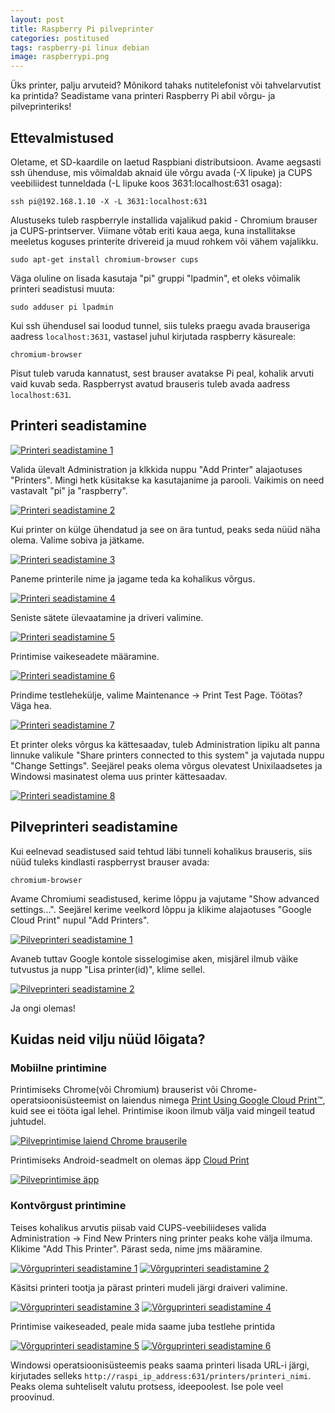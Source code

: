 ```yaml
---
layout: post
title: Raspberry Pi pilveprinter
categories: postitused
tags: raspberry-pi linux debian
image: raspberrypi.png
---
```


Üks printer, palju arvuteid? Mõnikord tahaks nutitelefonist või tahvelarvutist ka printida? Seadistame vana printeri Raspberry Pi abil võrgu- ja pilveprinteriks!


## Ettevalmistused

Oletame, et SD-kaardile on laetud Raspbiani distributsioon. Avame aegsasti ssh ühenduse, mis võimaldab aknaid üle võrgu avada (-X lipuke) ja CUPS veebiliidest tunneldada (-L lipuke koos 3631:localhost:631 osaga):

    ssh pi@192.168.1.10 -X -L 3631:localhost:631

Alustuseks tuleb raspberryle installida vajalikud pakid - Chromium brauser ja CUPS-printserver. Viimane võtab eriti kaua aega, kuna installitakse meeletus koguses printerite drivereid ja muud rohkem või vähem vajalikku.

    sudo apt-get install chromium-browser cups

Väga oluline on lisada kasutaja "pi" gruppi "lpadmin", et oleks võimalik printeri seadistusi muuta:

    sudo adduser pi lpadmin

Kui ssh ühendusel sai loodud tunnel, siis tuleks praegu avada brauseriga aadress `localhost:3631`, vastasel juhul kirjutada raspberry käsureale:

    chromium-browser

Pisut tuleb varuda kannatust, sest brauser avatakse Pi peal, kohalik arvuti vaid kuvab seda. Raspberryst avatud brauseris tuleb avada aadress `localhost:631`.


## Printeri seadistamine

[![Printeri seadistamine 1](p-cups1.png)](cups1.png)

Valida ülevalt Administration ja klkkida nuppu "Add Printer" alajaotuses "Printers". Mingi hetk küsitakse ka kasutajanime ja parooli. Vaikimis on need vastavalt "pi" ja "raspberry".

[![Printeri seadistamine 2](p-cups2.png)](cups2.png)

Kui printer on külge ühendatud ja see on ära tuntud, peaks seda nüüd näha olema. Valime sobiva ja jätkame.

[![Printeri seadistamine 3](p-cups3.png)](cups3.png)

Paneme printerile nime ja jagame teda ka kohalikus võrgus.

[![Printeri seadistamine 4](p-cups4.png)](cups4.png)

Seniste sätete ülevaatamine ja driveri valimine.

[![Printeri seadistamine 5](p-cups5.png)](cups5.png)

Printimise vaikeseadete määramine.

[![Printeri seadistamine 6](p-cups6.png)](cups6.png)

Prindime testlehekülje, valime Maintenance -> Print Test Page. Töötas? Väga hea.

[![Printeri seadistamine 7](p-cups7.png)](cups7.png)

Et printer oleks võrgus ka kättesaadav, tuleb Administration lipiku alt panna linnuke valikule "Share printers connected to this system" ja vajutada nuppu "Change Settings". Seejärel peaks olema võrgus olevatest Unixilaadsetes ja Windowsi masinatest olema uus printer kättesaadav.

[![Printeri seadistamine 8](p-cups8.png)](cups8.png)


## Pilveprinteri seadistamine

Kui eelnevad seadistused said tehtud läbi tunneli kohalikus brauseris, siis nüüd tuleks kindlasti raspberryst brauser avada:

    chromium-browser

Avame Chromiumi seadistused, kerime lõppu ja vajutame "Show advanced settings...". Seejärel kerime veelkord lõppu ja klikime alajaotuses "Google Cloud Print" nupul "Add Printers".

[![Pilveprinteri seadistamine 1](p-pilveprinter1.png)](pilveprinter1.png)

Avaneb tuttav Google kontole sisselogimise aken, misjärel ilmub väike tutvustus ja nupp "Lisa printer(id)", klime sellel.

[![Pilveprinteri seadistamine 2](p-pilveprinter2.png)](pilveprinter2.png)

Ja ongi olemas!


## Kuidas neid vilju nüüd lõigata?

### Mobiilne printimine

Printimiseks Chrome(või Chromium) brauserist või Chrome-operatsioonisüsteemist on laiendus nimega [Print Using Google Cloud Print™](https://chrome.google.com/webstore/detail/print-using-google-cloud/ffaifmgpcdjedlffbhenaloimajbdkfg), kuid see ei tööta igal lehel. Printimise ikoon ilmub välja vaid mingeil teatud juhtudel.

[![Pilveprintimise laiend Chrome brauserile](p-google-cloud-print-laiend.png)](google-cloud-print-laiend.png)

Printimiseks Android-seadmelt on olemas äpp [Cloud Print](https://play.google.com/store/apps/details?id=com.google.android.apps.cloudprint)

[![Pilveprintimise äpp](p-google-cloud-print-app.png)](google-cloud-print-app.png)

### Kontvõrgust printimine

Teises kohalikus arvutis piisab vaid CUPS-veebiliideses valida Administration -> Find New Printers ning printer peaks kohe välja ilmuma. Klikime "Add This Printer". Pärast seda, nime jms määramine.

[![Võrguprinteri seadistamine 1](p-vorguprinter1.png)](vorguprinter1.png)
[![Võrguprinteri seadistamine 2](p-vorguprinter2.png)](vorguprinter2.png)

Käsitsi printeri tootja ja pärast printeri mudeli järgi draiveri valimine.

[![Võrguprinteri seadistamine 3](p-vorguprinter3.png)](vorguprinter3.png)
[![Võrguprinteri seadistamine 4](p-vorguprinter4.png)](vorguprinter4.png)

Printimise vaikeseaded, peale mida saame juba testlehe printida

[![Võrguprinteri seadistamine 5](p-vorguprinter5.png)](vorguprinter5.png)
[![Võrguprinteri seadistamine 6](p-vorguprinter6.png)](vorguprinter6.png)

Windowsi operatsioonisüsteemis peaks saama printeri lisada URL-i järgi, kirjutades selleks `http://raspi_ip_address:631/printers/printeri_nimi`. Peaks olema suhteliselt valutu protsess, ideepoolest. Ise pole veel proovinud.
